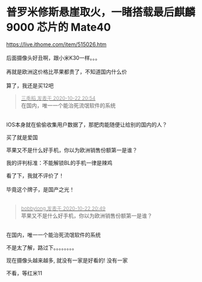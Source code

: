 # 普罗米修斯悬崖取火，一睹搭载最后麒麟 9000 芯片的 Mate40


https://live.ithome.com/item/515026.htm<br />
<br />
后面摄像头好丑啊，跟小米K30一样。。。&nbsp;&nbsp;<br />
<br />
再就是欧洲这价格比苹果都贵了，不知道国内什么价<br />
<br />
算了，我还是买12吧

<div class="quote"><blockquote><font size="2"><a href="https://www.hostloc.com/forum.php?mod=redirect&amp;goto=findpost&amp;pid=9337958&amp;ptid=757343" target="_blank"><font color="#999999">三季稻 发表于 2020-10-22 20:54</font></a></font><br />
在国内，唯一一个能治死流氓软件的系统</blockquote></div><br />
IOS本身就在偷偷收集用户数据了，那肥肉能随便让给别的国内的人？

买了就是爱国

苹果又不是什么好手机，你以为欧洲销售份额第一是谁？

我的评判标准：不能解锁BL的手机一律是辣鸡<img src="static/image/smiley/default/lol.gif" smilieid="12" border="0" alt="" />

看了下，我就不评价了！<br />
<br />
毕竟这个牌子，是国产之光！<br />
<br />
<img src="static/image/smiley/default/lol.gif" smilieid="12" border="0" alt="" /><img src="static/image/smiley/default/lol.gif" smilieid="12" border="0" alt="" /><img src="static/image/smiley/default/lol.gif" smilieid="12" border="0" alt="" />

<div class="quote"><blockquote><font size="2"><a href="https://www.hostloc.com/forum.php?mod=redirect&amp;goto=findpost&amp;pid=9337939&amp;ptid=757343" target="_blank"><font color="#999999">bobbylong 发表于 2020-10-22 20:49</font></a></font><br />
苹果又不是什么好手机，你以为欧洲销售份额第一是谁？</blockquote></div><br />
在国内，唯一一个能治死流氓软件的系统

不是太了解，路过下。。。。。。。。

现在摄像头越来越多, 就没有一家是好看的! 没有一家<img src="static/image/smiley/default/lol.gif" smilieid="12" border="0" alt="" />

不看，等红米11
